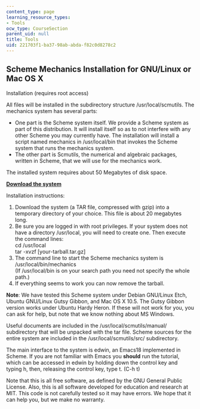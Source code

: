 ```yaml
---
content_type: page
learning_resource_types:
- Tools
ocw_type: CourseSection
parent_uid: null
title: Tools
uid: 221703f1-ba37-98ab-abda-f82c0d8278c2
---
```


Scheme Mechanics Installation for GNU/Linux or Mac OS X
-------------------------------------------------------

Installation (requires root access)

All files will be installed in the subdirectory structure /usr/local/scmutils. The mechanics system has several parts:

*   One part is the Scheme system itself. We provide a Scheme system as part of this distribution. It will install itself so as to not interfere with any other Scheme you may currently have. The installation will install a script named mechanics in /usr/local/bin that invokes the Scheme system that runs the mechanics system.
*   The other part is Scmutils, the numerical and algebraic packages, written in Scheme, that we will use for the mechanics work.

The installed system requires about 50 Megabytes of disk space.

**[Download the system](http://groups.csail.mit.edu/mac/users/gjs/6946/scmutils-tarballs)**

Installation instructions:

1.  Download the system (a TAR file, compressed with gzip) into a temporary directory of your choice. This file is about 20 megabytes long.
2.  Be sure you are logged in with root privileges. If your system does not have a directory /usr/local, you will need to create one. Then execute the command lines:  
    cd /usr/local  
    tar -xvzf \[your-tarball.tar.gz\]
3.  The command line to start the Scheme mechanics system is  
    /usr/local/bin/mechanics  
    (If /usr/local/bin is on your search path you need not specify the whole path.)
4.  If everything seems to work you can now remove the tarball.

**Note**: We have tested this Scheme system under Debian GNU/Linux Etch, Ubuntu GNU/Linux Gutsy Gibbon, and Mac OS X 10.5. The Gutsy Gibbon version works under Ubuntu Hardy Heron. If these will not work for you, you can ask for help, but note that we know nothing about MS Windows.

Useful documents are included in the /usr/local/scmutils/manual/ subdirectory that will be unpacked with the tar file. Scheme sources for the entire system are included in the /usr/local/scmutils/src/ subdirectory.

The main interface to the system is edwin, an Emacs18 implemented in Scheme. If you are not familiar with Emacs you **should** run the tutorial, which can be accessed in edwin by holding down the control key and typing h, then, releasing the control key, type t. (C-h t)

Note that this is all free software, as defined by the GNU General Public License. Also, this is all software developed for education and research at MIT. This code is not carefully tested so it may have errors. We hope that it can help you, but we make no warranty.